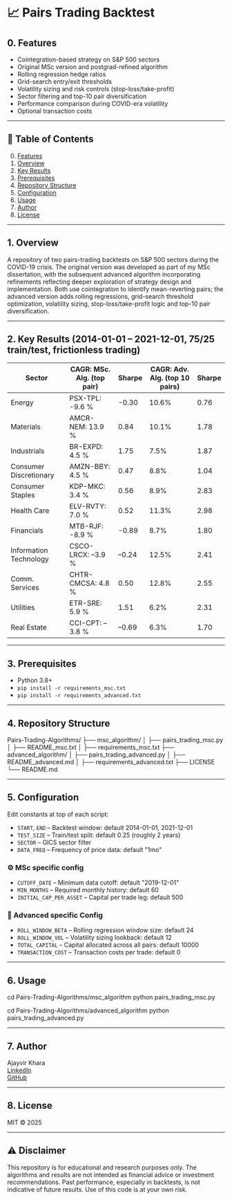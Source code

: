 # 📈 Pairs Trading Backtest

## 0. Features
- Cointegration-based strategy on S&P 500 sectors
- Original MSc version and postgrad-refined algorithm
- Rolling regression hedge ratios
- Grid-search entry/exit thresholds
- Volatility sizing and risk controls (stop-loss/take-profit)
- Sector filtering and top-10 pair diversification
- Performance comparison during COVID-era volatility
- Optional transaction costs

---

## 📑 Table of Contents
0. [Features](#0-features)  
1. [Overview](#1-overview)  
2. [Key Results](#2-key-results)  
3. [Prerequisites](#3-prerequisites)  
4. [Repository Structure](#4-repository-structure)  
5. [Configuration](#5-configuration)  
6. [Usage](#6-usage)  
7. [Author](#7-author)  
8. [License](#8-license)  

---

## 1. Overview  
A repository of two pairs-trading backtests on S&P 500 sectors during the COVID-19 crisis. The original version was developed as part of my MSc dissertation, with the subsequent advanced algorithm incorporating refinements reflecting deeper exploration of strategy design and implementation. Both use cointegration to identify mean-reverting pairs; the advanced version adds rolling regressions, grid-search threshold optimization, volatility sizing, stop-loss/take-profit logic and top-10 pair diversification.

---

## 2. Key Results (2014-01-01 – 2021-12-01, 75/25 train/test, frictionless trading)  
| Sector                   | CAGR: MSc. Alg. (top pair)       | Sharpe | CAGR: Adv. Alg. (top 10 pairs)    | Sharpe |
|--------------------------|----------------------------------|--------|-----------------------------------|--------|
| Energy                   | PSX-TPL: -9.6 %    	          | -0.30  | 10.6%   	                       |  0.76  |
| Materials                | AMCR-NEM: 13.9 %        	      |  0.84  | 10.1%                             |  1.78  |
| Industrials              | BR-EXPD: 4.5 %         	      |  1.75  | 7.5%                 		       |  1.87  |
| Consumer Discretionary   | AMZN-BBY: 4.5 %        	      |  0.47  | 8.8%               		       |  1.04  |
| Consumer Staples         | KDP-MKC: 3.4 %         	      |  0.56  | 8.9%              		           |  2.83  |
| Health Care              | ELV-RVTY: 7.0 %          	      |  0.52  | 11.3%             		           |  2.98  |
| Financials               | MTB-RJF: -8.9 %         	      | -0.89  | 8.7%              		           |  1.80  |
| Information Technology   | CSCO-LRCX: –3.9 %      	      | –0.24  | 12.5%          		           |  2.41  |
| Comm. Services           | CHTR-CMCSA: 4.8 %      	      |  0.50  | 12.8%           	 	           |  2.55  |
| Utilities                | ETR-SRE: 5.9 %          	      |  1.51  | 6.2%            	               |  2.31  |
| Real Estate              | CCI-CPT: –3.8 %        	      | –0.69  | 6.3%               	           |  1.70  |

---

## 3. Prerequisites  
- Python 3.8+  
- `pip install -r requirements_msc.txt`  
- `pip install -r requirements_advanced.txt`  

---

## 4. Repository Structure

Pairs-Trading-Algorithms/
├── msc_algorithm/
│ ├── pairs_trading_msc.py
│ ├── README_msc.txt
│ ├── requirements_msc.txt
├── advanced_algorithm/
│ ├── pairs_trading_advanced.py
│ ├── README_advanced.md
│ ├── requirements_advanced.txt
├── LICENSE
└── README.md

---

## 5. Configuration  

Edit constants at top of each script:  
- `START`, `END` – Backtest window: default 2014-01-01, 2021-12-01  
- `TEST_SIZE` – Train/test split: default 0.25 (roughly 2 years)
- `SECTOR` – GICS sector filter 
- `DATA_FREQ` – Frequency of price data: default "1mo"

### ⚙️ MSc specific config
- `CUTOFF_DATE` – Minimum data cutoff: default "2019-12-01"
- `MIN_MONTHS` – Required monthly history: default 60
- `INITIAL_CAP_PER_ASSET` – Capital per trade leg: default 500

### 🔬 Advanced specific Config
- `ROLL_WINDOW_BETA` – Rolling regression window size: default 24
- `ROLL_WINDOW_VOL` – Volatility sizing lookback: default 12
- `TOTAL_CAPITAL` – Capital allocated across all pairs: default 10000
- `TRANSACTION_COST` – Transaction costs per trade: default 0

---

## 6. Usage  

cd Pairs-Trading-Algorithms/msc_algorithm
python pairs_trading_msc.py

cd  Pairs-Trading-Algorithms/advanced_algorithm
python pairs_trading_advanced.py

---

## 7. Author
Ajayvir Khara  
[LinkedIn](https://linkedin.com/in/ajayvirkhara)  
[GitHub](https://github.com/ajayvirkhara)

---

## 8. License
MIT © 2025

---

## ⚠️ Disclaimer

This repository is for educational and research purposes only. The algorithms and results are not intended as financial advice or investment recommendations. Past performance, especially in backtests, is not indicative of future results. Use of this code is at your own risk.